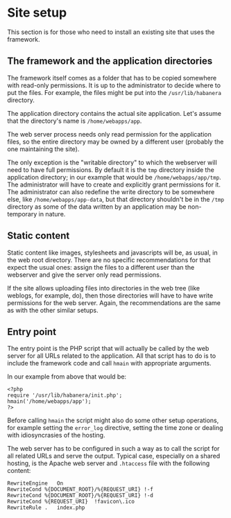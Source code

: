 # Site setup

This section is for those who need to install an existing site that
uses the framework.


## The framework and the application directories

The framework itself comes as a folder that has to be copied somewhere
with read-only permissions. It is up to the administrator to decide
where to put the files. For example, the files might be put into the
`/usr/lib/habanera` directory.

The application directory contains the actual site application.
Let's assume that the directory's name is `/home/webapps/app`.

The web server process needs only read permission for the application
files, so the entire directory may be owned by a different user
(probably the one maintaining the site).

The only exception is the "writable directory" to which the webserver
will need to have full permissions. By default it is the `tmp`
directory inside the application directory; in our example that would
be `/home/webapps/app/tmp`. The administrator will have to create and
explicitly grant permissions for it. The administrator can also
redefine the write directory to be somewhere else, like
`/home/webapps/app-data`, but that directory shouldn't be in the `/tmp`
directory as some of the data written by an application may be
non-temporary in nature.


## Static content

Static content like images, stylesheets and javascripts will be, as
usual, in the web root directory. There are no specific recommendations
for that expect the usual ones: assign the files to a different user
than the webserver and give the server only read permissions.

If the site allows uploading files into directories in the web tree
(like weblogs, for example, do), then those directories will have to
have write permissions for the web server. Again, the recommendations
are the same as with the other similar setups.


## Entry point

The entry point is the PHP script that will actually be called by the
web server for all URLs related to the application. All that script has
to do is to include the framework code and call `hmain` with
appropriate arguments.

In our example from above that would be:

	<?php
	require '/usr/lib/habanera/init.php';
	hmain('/home/webapps/app');
	?>

Before calling `hmain` the script might also do some other setup
operations, for example setting the `error_log` directive, setting the
time zone or dealing with idiosyncrasies of the hosting.

The web server has to be configured in such a way as to call
the script for all related URLs and serve the output. Typical
case, especially on a shared hosting, is the Apache web server
and `.htaccess` file with the following content:

	RewriteEngine	On
	RewriteCond	%{DOCUMENT_ROOT}/%{REQUEST_URI} !-f
	RewriteCond	%{DOCUMENT_ROOT}/%{REQUEST_URI} !-d
	RewriteCond	%{REQUEST_URI}	!favicon\.ico
	RewriteRule	.	index.php
